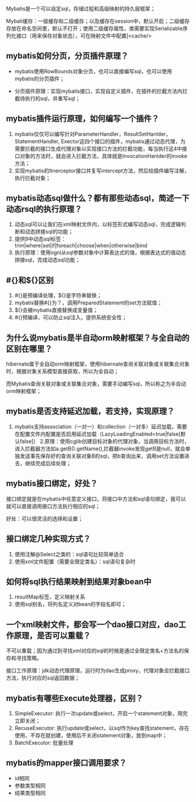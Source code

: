 Mybatis是一个可以自定sql，存储过程和高级映射的持久层框架；

Mybati缓存：一级缓存和二级缓存；以及缓存在session中，默认开启；二级缓存存放在命名空间里，默认不打开；使用二级缓存属性，类需要实现Serializable序列化接口（用来保存对象状态），可在映射文件中配置]\<cache/>


## mybatis如何分页，分页插件原理？

- mybatis使用RowBounds对象分页，也可以直接编写sql，也可以使用mybatis的分页插件；

- 分页插件原理：实现mybatis接口，实现自定义插件，在插件的拦截方法内拦截待执行的sql，并重写sql；

## mybatis插件运行原理，如何编写一个插件？

1. mybatis仅仅可以编写针对ParameterHandler，ResultSetHanlder，StatementHandler, Exector这四个接口的插件，mybatis通过动态代理，为需要拦截的接口生成代理对象以实现接口方法的拦截功能，每当执行这4中接口对象的方法时，就会进入拦截方法，具体就是InvocationHanlder的invoke方法；
2. 实现mybatis的Itnerceptor接口并复写intercept方法，然后给插件编写注解，执行拦截对象；

## mybatis动态sql做什么？都有那些动态sql，简述一下动态rsql的执行原理？

1. 动态sql可以让我们在xml映射文件内，以标签形式编写动态sql，完成逻辑判断和动态拼接sql的功能；
2. 提供9中动态sql标签：trim|where|set|if|foreach|choose|when|otherwise|bind
3. 执行原理：使用ognl从sql参数对象中计算表达式的值，根据表达式的值动态拼接sql，完成动态sql功能；

## #{}和${}区别
1. #{}是预编译处理，${}是字符串替换；
2. mybatis替换#{}为？，调用PreparedStatement的set方法赋值；
3. ${}会被mybatis直接替换成变量值；
4. #{}预编译，可以防止sql注入，提供系统安全性；

## 为什么说mybatis是半自动orm映射框架？与全自动的区别在哪里？

hibernate属于全自动orm映射框架，使用hibernate查询关联对象或关联集合对象时，根据对象关系模型直接获取，所以为全自动；

而Mybatis查询关联对象或关联集合对象，需要手动编写sql，所以称之为半自动orm映射框架；

## mybatis是否支持延迟加载，若支持，实现原理？
1. mybatis支持association（一对一）和collection（一对多）延迟加载，需要在配置文件内配置是否启用延迟加载（LazyLoadingEnabled=true|false[默认false]）
2.原理：使用cglib创建目标对象的代理对象，当调用目标方法时，进入拦截器方法如a.getB().getName(),拦截器invoke发现getB是null，就会单独发送事先保存好的查询关联对象B的sql，把b查询出来，调用set方法设置进去，继续完成后续处理；

## mybatis接口绑定，好处？

接口绑定就是在mybatis中任意定义接口，将接口中方法和sql语句绑定，我可以就可以直接调用接口方法执行相应的sql；

好处：可以很灵活的选择和设置；

## 接口绑定几种实现方式？
1. 使用注解@Select之类的：sql语句比较简单适合
2. 使用xml文件配置（需要全限定类名）：sql语句复杂时

## 如何将sql执行结果映射到结果对象bean中
1. resultMap标签，定义映射关系
2. 使用sql别名，将列名定义对bean的字段名即可；

## 一个xml映射文件，都会写一个dao接口对应，dao工作原理，是否可以重载？

不可以重载；因为通过到寻找xml对应的sql的时候是通过全限定类名+方法名的保存和寻找策略。

接口工作原理：jdk动态代理原理，运行时为dao生成proxy，代理对象会拦截接口方法，执行对应的sql返回数据；


## mybatis有哪些Execute处理器，区别？

1. SimpleExecutor: 执行一次update或select，开启一个statement对象，用完立即关闭；
2. RecuseExecutor: 执行update或select，以sql作为key查找statement，存在使用，不存在就创建，使用后不关闭statement对象，放到map中；
3. BatchExecutor: 批量处理

## mybatis的mapper接口调用要求？

- id相同
- 参数类型相同
- 结果类型相同